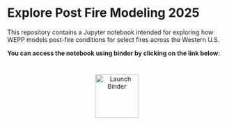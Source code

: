 # Explore Post Fire Modeling 2025
This repository contains a Jupyter notebook intended for exploring how WEPP models post-fire conditions for select fires across the Western U.S.

__You can access the notebook using binder by clicking on the link below__:

<div style="margin: 40px 0; text-align: center;">
  <a href="https://mybinder.org/v2/gh/BlueForestConservation/WEPP_Explore_2025.git/HEAD?urlpath=%2Fdoc%2Ftree%2Fexplore.ipynb" target="_blank">
    <img src="https://mybinder.org/badge_logo.svg" alt="Launch Binder" style="height:100px;">
  </a>
</div>

